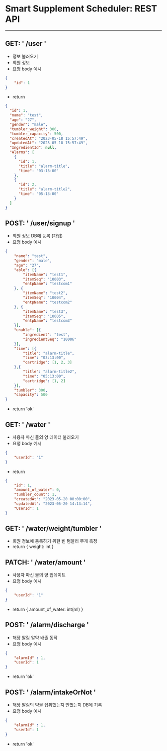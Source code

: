 # Smart Supplement Scheduler: REST API

------

## GET: ' /user '
- 정보 불러오기
- 회원 정보
- 요청 body 예시
```json
{
    "id": 1
}
```
- return
```json
{
  "id": 1,
  "name": "test",
  "age": "27",
  "gender": "male",
  "tumbler_weight": 300,
  "tumbler_capacity": 500,
  "createdAt": "2023-05-18 15:57:49",
  "updatedAt": "2023-05-18 15:57:49",
  "IngredientId": null,
  "Alarms": [
    {
      "id": 1,
      "title": "alarm-title",
      "time": "03:13:00"
    },
    {
      "id": 2,
      "title": "alarm-title2",
      "time": "05:13:00"
    }
  ]
}
```

## POST: ' /user/signup '
- 회원 정보 DB에 등록 (가입)
- 요청 body 예시
```json
{
    "name": "test",
    "gender": "male",
    "age": "27",
    "able": [{
        "itemName": "test1",
        "itemSeq": "10003",
        "entpName": "testcom1"
    }, {
        "itemName": "test2",
        "itemSeq": "10004",
        "entpName": "testcom2"
    }, {
        "itemName": "test3",
        "itemSeq": "10005",
        "entpName": "testcom3"
    }],
    "unable": [{
        "ingredient": "test",
        "ingredientSeq": "10006"
    }],
    "time": [{
        "title": "alarm-title",
        "time": "03:13:00",
        "cartridge": [1, 2, 3]
    },{
        "title": "alarm-title2",
        "time": "05:13:00",
        "cartridge": [1, 2]
    }],
    "tumbler": 300,
    "capacity": 500
}
```
- return 'ok'

## GET: ' /water '
- 사용자 마신 물의 양 데이터 불러오기
- 요청 body 예시
```json
{
    "userId": "1"
}
```
- return
```json
{
    "id": 1,
    "amount_of_water": 0,
    "tumbler_count": 1,
    "createdAt": "2023-05-20 00:00:00",
    "updatedAt": "2023-05-20 14:13:14",
    "UserId": 1
}
```

## GET: ' /water/weight/tumbler '
- 회원 정보에 등록하기 위한 빈 텀블러 무게 측정
- return { weight: int }

## PATCH: ' /water/amount '
- 사용자 마신 물의 양 업데이트
- 요청 body 예시
```json
{
    "userId": "1"
}
```
- return { amount_of_water: int(ml) }

## POST: ' /alarm/discharge '
- 해당 알림 알약 배출 동작
- 요청 body 예시
```json
{
    "alarmId" : 1,
    "userId": 1
}
```
- return 'ok'

## POST: ' /alarm/intakeOrNot '
- 해당 알림의 약을 섭취했는지 안했는지 DB에 기록
- 요청 body 예시
```json
{
    "alarmId" : 1,
    "userId": 1
}
```
- return 'ok'